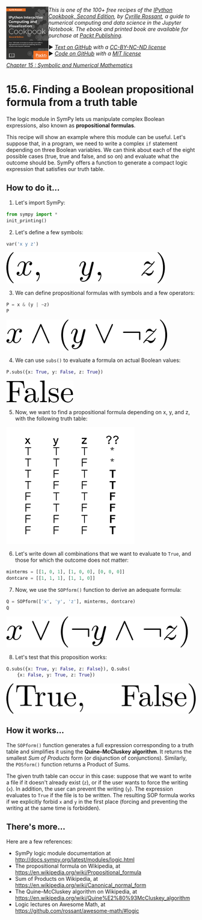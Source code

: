 <a href="https://github.com/ipython-books/cookbook-2nd"><img src="../cover-cookbook-2nd.png" align="left" alt="IPython Cookbook, Second Edition" height="140" /></a> *This is one of the 100+ free recipes of the [IPython Cookbook, Second Edition](https://github.com/ipython-books/cookbook-2nd), by [Cyrille Rossant](http://cyrille.rossant.net), a guide to numerical computing and data science in the Jupyter Notebook. The ebook and printed book are available for purchase at [Packt Publishing](https://www.packtpub.com/big-data-and-business-intelligence/ipython-interactive-computing-and-visualization-cookbook-second-e).*

▶ *[Text on GitHub](https://github.com/ipython-books/cookbook-2nd) with a [CC-BY-NC-ND license](https://creativecommons.org/licenses/by-nc-nd/3.0/us/legalcode)*  
▶ *[Code on GitHub](https://github.com/ipython-books/cookbook-2nd-code) with a [MIT license](https://opensource.org/licenses/MIT)*

[*Chapter 15 : Symbolic and Numerical Mathematics*](./)

# 15.6. Finding a Boolean propositional formula from a truth table

The logic module in SymPy lets us manipulate complex Boolean expressions, also known as **propositional formulas**.

This recipe will show an example where this module can be useful. Let's suppose that, in a program, we need to write a complex `if` statement depending on three Boolean variables. We can think about each of the eight possible cases (true, true and false, and so on) and evaluate what the outcome should be. SymPy offers a function to generate a compact logic expression that satisfies our truth table.

## How to do it...

1. Let's import SymPy:

```python
from sympy import *
init_printing()
```

2. Let's define a few symbols:

```python
var('x y z')
```

![(x, y, z)](06_logic_files/06_logic_7_0.png)

3. We can define propositional formulas with symbols and a few operators:

```python
P = x & (y | ~z)
P
```

![Formula](06_logic_files/06_logic_9_0.png)

4. We can use `subs()` to evaluate a formula on actual Boolean values:

```python
P.subs({x: True, y: False, z: True})
```

![False](06_logic_files/06_logic_11_0.png)

5. Now, we want to find a propositional formula depending on x, y, and z, with the following truth table:

![A truth table](06_logic_files/truth.png)

6. Let's write down all combinations that we want to evaluate to `True`, and those for which the outcome does not matter:

```python
minterms = [[1, 0, 1], [1, 0, 0], [0, 0, 0]]
dontcare = [[1, 1, 1], [1, 1, 0]]
```

7. Now, we use the `SOPform()` function to derive an adequate formula:

```python
Q = SOPform(['x', 'y', 'z'], minterms, dontcare)
Q
```

![SOP form](06_logic_files/06_logic_17_0.png)

8. Let's test that this proposition works:

```python
Q.subs({x: True, y: False, z: False}), Q.subs(
    {x: False, y: True, z: True})
```

![(True, False)](06_logic_files/06_logic_19_0.png)

## How it works...

The `SOPform()` function generates a full expression corresponding to a truth table and simplifies it using the **Quine-McCluskey algorithm**. It returns the smallest *Sum of Products* form (or disjunction of conjunctions). Similarly, the `POSform()` function returns a Product of Sums.

The given truth table can occur in this case: suppose that we want to write a file if it doesn't already exist (`z`), or if the user wants to force the writing (`x`). In addition, the user can prevent the writing (`y`). The expression evaluates to `True` if the file is to be written. The resulting SOP formula works if we explicitly forbid `x` and `y` in the first place (forcing and preventing the writing at the same time is forbidden).

## There's more...

Here are a few references:

* SymPy logic module documentation at http://docs.sympy.org/latest/modules/logic.html
* The propositional formula on Wikipedia, at https://en.wikipedia.org/wiki/Propositional_formula
* Sum of Products on Wikipedia, at https://en.wikipedia.org/wiki/Canonical_normal_form
* The Quine–McCluskey algorithm on Wikipedia, at https://en.wikipedia.org/wiki/Quine%E2%80%93McCluskey_algorithm
* Logic lectures on Awesome Math, at https://github.com/rossant/awesome-math/#logic
